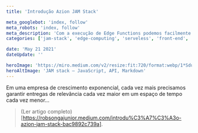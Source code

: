 ```yaml
---
title: 'Introdução Azion JAM Stack'

meta_googlebot: 'index, follow'
meta_robots: 'index, follow'
meta_description: 'Com a execução de Edge Functions podemos facilmente escrever pedaços de códigos cruciais para o negócio mas que não exatamente teríamos como configurar um servidor, segurança e todos aqueles items que todos nós já conhecemos.'
categories: ['jam-stack', 'edge-computing', 'serveless', 'front-end', 'performance']

date: 'May 21 2021'
dateUpdate: ''

heroImage: 'https://miro.medium.com/v2/resize:fit:720/format:webp/1*SduL0ettqiMzzxA-SlFdpw.png'
heroAltImage: 'JAM stack — JavaScript, API, Markdown'
---
```


Em uma empresa de crescimento exponencial, cada vez mais precisamos garantir entregas de relevância cada vez maior em um espaço de tempo cada vez menor...

> (Ler artigo completo)[https://robsongajunior.medium.com/introdu%C3%A7%C3%A3o-azion-jam-stack-bac9892c739a].
